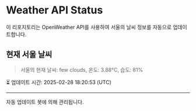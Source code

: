 
# Weather API Status

이 리포지토리는 OpenWeather API를 사용하여 서울의 날씨 정보를 자동으로 업데이트합니다.

## 현재 서울 날씨
> 서울의 현재 날씨: few clouds, 온도: 3.88°C, 습도: 81%

⏳ 업데이트 시간: 2025-02-28 18:20:53 (UTC)

---
자동 업데이트 봇에 의해 관리됩니다.
